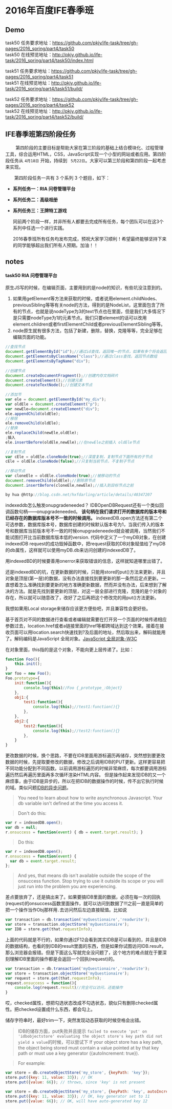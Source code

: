 # 2016年百度IFE春季班
## Demo 
task50 任务要求地址：<https://github.com/pkjy/ife-task/tree/gh-pages/2016_spring/part4/task50><br>
task50 在线预览地址：<http://pkjy.github.io/ife-task/2016_spring/part4/task50/index.html>

task51 任务要求地址：<https://github.com/pkjy/ife-task/tree/gh-pages/2016_spring/part4/task51><br>
task51 在线预览地址：<http://pkjy.github.io/ife-task/2016_spring/part4/task51/build/>

task52 任务要求地址：<https://github.com/pkjy/ife-task/tree/gh-pages/2016_spring/part4/task52><br>
task52 在线预览地址：<http://pkjy.github.io/ife-task/2016_spring/part4/task52/build/>

## IFE春季班第四阶段任务 

　　 第四阶段的主要目标是帮助大家在第三阶段的基础上结合模块化、过程管理工具，综合运用HTML，CSS，JavaScript实现一个小型的网站或者应用。第四阶段任务从 `4月18日` 开始，持续到 ` 5月22日`。大家可以第三阶段和第四阶段一起考虑来实现。

　　第四阶段任务一共有 3 个系列 3 个题目，如下：
* **系列任务一：RIA 问卷管理平台**

* **系列任务二：高级相册**

* **系列任务三：王牌特工游戏**



    同前两个阶段一样，并非所有人都要去完成所有任务，每个团队可以在这3个系列中任选一个进行实践。

    2016春季班所有任务均发布完成，预祝大家学习顺利！希望最终能够坚持下来的同学能够超出我们所有人预期。加油！！

## notes

#### task50 RIA 问卷管理平台
原生JS写的时候，在编辑页面，主要用到的是node的知识，有些坑没注意到的。
1. 如果用getElement等方法来获取的时候，或者说用element.childNodes、previousSibling等等有关node的方法，得到的是NodeList，这里面包含了所有的节点，也就是说nodeType为3的text节点也在里面，但是我们大多情况下是只需要nodeType为1的元素节点。我们只要element的话可以改用element.children或者firstElementChild或者previousElementSibling等等。
2. node原生就有很多方法，包括了新建，删除，替换，克隆等等，完全足够在编辑页面的功能。
```javascript
//查找节点  
document.getElementById("id");//通过id查找，返回唯一的节点，如果有多个将会返回第一个，在IE6、7中有个bug，会返回name值相同的元素，所有要做一个兼容  
document.getElementsByClassName("class");//通过class查找，返回节点数组  
document.getElementsByTagName("div");  
  
//创建节点  
document.createDocumentFragment();//创建内存文档碎片  
document.createElement();//创建元素  
document.createTextNode();//创建文本节点  
  
//添加节  
var ele = document.getElementById("my_div");  
var oldEle = document.createElement("p");  
var newEle=document.createElement("div");  
ele.appendChild(oldEle);  
//移除  
ele.removeChild(oldEle);  
//替换  
ele.replaceChild(newEle,oldEle);  
;插入  
ele.insertBefore(oldEle,newEle);//在newEle之前插入 oldEle节点  
  
//复制节点  
var cEle = oldEle.cloneNode(true);//深度复制，复制节点下面所有的子节点  
cEle = oldEle.cloneNode(false);//只复制当前节点，不复制子节点  
  
//移动节点  
var cloneEle = oldEle.cloneNode(true);//被移动的节点  
document.removeChild(oldEle);//删除原节点  
document.insertBefore(cloneEle,newEle);//插入到目标节点之前 

by hua @http://blog.csdn.net/hxfdarling/article/details/40347207
```
indexeddb怎么触发onupgradeneeded？
IDBOpenDBRequest还有一个类似回调函数句柄——onupgradeneeded。
**该句柄在我们请求打开的数据库的版本号和已经存在的数据库版本号不一致的时候调用。**
indexedDB.open方法还有第二个可选参数，数据库版本号，数据库创建的时候默认版本号为1，当我们传入的版本号和数据库当前版本号不一致的时候onupgradeneeded就会被调用，当然我们不能试图打开比当前数据库版本低的version.
代码中定义了一个myDB对象，在创建indexedDB request的成功毁掉函数中，把request获取的DB对象赋值给了myDB的db属性，这样就可以使用myDB.db来访问创建的indexedDB了。

用indexedBD的时候要善用onerror来获取错误的信息，这样就知道哪里出错了。

还是indexedBD的坑，在更新数据的时候，只能用store的put()方法来更新，并且对象是顶层(第一层)的数据，没有办法直接找到要更新的那一条然后定点更新。一直想着怎么准确找到要更新的地方准确更新数据，然而并没有办法，后来想到了解决的方法。就是先找到要更新的顶层，对这一层全部进行克隆，克隆的是个对象的存在，所以就可以随意改了，改好了之后再把这个修改完的用put()方法更新。

我想如果用Local storage来储存应该更方便些吧，并且兼容性会更好些。

基于首页对不同的数据进行查看或者编辑就需要在打开另一个页面的时候传递相应参数过去，location.href或者a链接里面的href等都跨域达到这个效果。接着在接收页面可以用location.search快速找到?及后面的地址，然后取出来，解码就能用了。解码编码是JavaScript 全局对象。[JavaScript 全局对象-W3C](http://www.w3school.com.cn/jsref/jsref_obj_global.asp)

在对象里面，this指的是这个对象，不能向更上层传递了。比如：
```javascript 
function Foo(){
	this.init();
}
var foo = new Foo();
Foo.prototype={
	init:function(){
		console.log(this)//Foo {_prototype_:Object}
	},
	obj1:{
		test1:function(){
			console.log(this);//test1:function(){}
		},
	},
	obj2:{
		test2:function(){
			console.log(this);//test2:function(){}
		},
	}
}
```

更改数据的时候，换个思路，不要在IDB里面用游标遍历再储存，突然想到要更改数据的时候，先提取要修改的数据，修改之后调用IDB的PUT更新。这样更容易把不同功能分配到不同函数。以前调用游标遍历的时候非常麻烦，每次都要调用游标遍历然后再遍历里面再多次循环渲染HTML内容。
但是操作起来发现IDB的又一个麻烦事，由于IDB是异步的，所以在把IDB的数据操作的时候，传不出它执行时候的域。类似问题[IDB的异步问题](http://stackoverflow.com/questions/38973744/uncaught-invalidstateerror-failed-to-read-the-result-property-from-idbreques)。

>You need to learn about how to write asynchronous Javascript. Your db variable isn't defined at the time you access it.

>Don't do this:

> 
```javascript
var r = indexedDB.open();
var db = null;
r.onsuccess = function(event) { db = event.target.result); }
```
>Do this:

```javascript 
var r = indexedDB.open();
r.onsuccess = function(event) {
  var db = event.target.result;
};
```
>And yes, that means db isn't available outside the scope of the onsuccess function. Stop trying to use it outside its scope or you will just run into the problem you are experiencing.

差点要放弃了，还是搞出来了。如果要搞IDB里面的数据，必须在每一次的回执(request)的onsuccess函数里面操作，就可以访问到数据了!!!之前一直是简单的把一个操作当作Obj那样用`.`去访问然后左边直接赋值。比如说
```javascript
var transaction = db.transaction('myQuestionaire','readwrite');
var store = transaction.objectStore('myQuestionaire');
var IDB = store.get(that.requestInfo);
```
上面的代码就是不行的，如果你通过F12会看到其实IDB是可以看到的，并且是IDB的数据结构，也看的到IDB的result里面的东西，但是如果你试图访问IDB.result，那么浏览器会报错。但是下面这么写就完全没问题了，这个地方的难点就在于要深刻理解IDB里面的操作都是会返回一个回执(request)的。
```javascript
var transaction = db.transaction('myQuestionaire','readwrite');
var store = transaction.objectStore('myQuestionaire');
var request = store.get(that.requestInfo);
request.onsuccess = function(){
	console.log(request.result)//完全可以访问，还能操作
}
```

哎，checked属性，想把勾选状态改成不勾选状态，貌似只有删除checked属性。把checked设置成什么东西，都会勾上。

储存字符串时，最好trim一下，突然发现动态获取的时候空格会出错。

>IDB的储存方面，put失败并且提示 `failed to execute 'put' on 'idbobjectstore' evaluating the object store's key path did not yield a value`的时候，可以尝试下
>If your object store has a key path, the object being stored must contain a value pointed at by that key path or must use a key generator ({autoIncrement: true}).

>For example:

```javascript
var store = db.createObjectStore('my_store', {keyPath: 'key'});
store.put({key: 11, value: 33}); // OK
store.put({value: 66}); // throws, since 'key' is not present

var store = db.createObjectStore('my_store', {keyPath: 'key', autoIncrement: true});
store.put({key: 11, value: 33}); // OK, key generator set to 11
store.put({value: 66}); // OK, will have auto-generated key 12
```